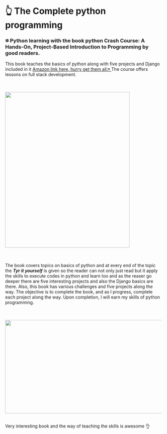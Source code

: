 <!DOCTYPE html>
<html lang="en">

<head>
    <meta charset="UTF-8">
    <meta name="viewport" content="width=device-width, initial-scale=1.0">
    <meta http-equiv="X-UA-Compatible" content="ie=edge">
    <title>Document</title>
</head>

<body>
    <h1>👆 The Complete python programming</h1>
    <h3> 🔯 Python learning with the book python Crash Course: A Hands-On, Project-Based Introduction to Programming by good readers.</h3>
    <p>This book teaches the basics of python along with five projects and Django included in it
        <a href="https://www.amazon.in/Python-Crash-Course-Hands-Project-Based-ebook/dp/B018UXJ9RI">Amazon link here, hurry get them all↗ </a> The course offers lessons on full stack development. </p><br><br>
    <img src="https://images-eu.ssl-images-amazon.com/images/I/51A4cWQgMtL.jpg" alt="" width="400px" height="500px"> <br><br><br>
    <p>The book covers topics on basics of python and at every end of the topic the <strong><em>Tyr it yourself</em></strong> is given so the reader can not only just read but it apply the skills to execute codes in python and learn too and as the reaser
        go deeper there are five interesting projects and also the Django basics are there. Also, this book has various challenges and five projects along the way. The objective is to complete the book, and as I progress, complete each project along the
        way. Upon completion, I will earn my skills of python programming.
    </p><br><br>
    <img src="https://encrypted-tbn0.gstatic.com/images?q=tbn:ANd9GcQbpM5FI3ZHCt2PMlAk5WlZKH-OxFckvxT2Rg2EHd0Hw4QcWcda&s" alt="" width="550px" height="300px">
    <br><br>
    <p>Very interesting book and the way of teaching the skills is awesome 👌 </p>

</body>

</html>
